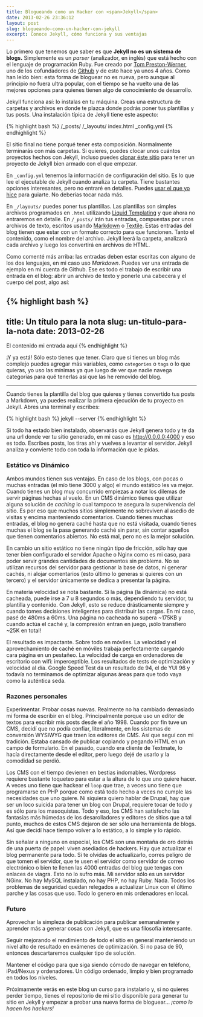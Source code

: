 ```yaml
---
title: Blogueando como un Hacker con <span>Jekyll</span>
date: 2013-02-26 23:36:12
layout: post
slug: blogueando-como-un-hacker-con-jekyll
excerpt: Conoce Jekyll, cómo funciona y sus ventajas
---
```


Lo primero que tenemos que saber es que **Jekyll no es un sistema de blogs.** Simplemente es un *parser* (analizador, en inglés) que está hecho con el lenguaje de programación Ruby. Fue creado por [Tom Preston-Werner][tom], uno de los cofundadores de [Github][git] y de esto hace ya unos 4 años. Como han leído bien: esta forma de bloguear no es nueva, pero aunque al principio no fuera ultra popular, con el tiempo se ha vuelto una de las mejores opciones para quienes tienen algo de conocimiento de desarrollo.

Jekyll funciona así: lo instalas en tu máquina. Creas una estructura de carpetas y archivos en donde te plazca donde podrás poner tus plantillas y tus posts. Una instalación típica de Jekyll tiene este aspecto:

{% highlight bash %}
  /_posts/
  /_layouts/
  index.html
  _config.yml
{% endhighlight %}

El sitio final no tiene porqué tener esta composición. Normalmente terminarás con más carpetas. Si quieres, puedes clocar unos cuántos proyectos hechos con Jekyll, incluso puedes [clonar éste sitio](https://github.com/meerita/minidenet "meerita/minidenet · Github") para tener un proyecto de Jekyll bien armado con el que empezar.

En `_config.yml` tenemos la información de configuración del sitio. Es lo que lee el ejecutable de Jekyll cuando analiza tu carpeta. Tiene bastantes opciones interesantes, pero no entraré en detalles. Puedes [usar el que yo hice](https://github.com/meerita/minidenet/blob/master/_config.yml "minidenet/_config.yml at master · meerita/minidenet · GitHub") para guiarte. No deberías tocar nada más.

En `_/layouts/` puedes poner tus plantillas. Las plantillas son simples archivos programados en `.html` utilizando [Liquid Templating][liq] y que ahora no entraremos en detalle. En `/_posts/` irán tus entradas, compuestas por unos archivos de texto, escritos usando [Markdown][md] o [Textile][text]. Estas entradas del blog tienen que estar con un formato correcto para que funcionen. Tanto el contenido, como el nombre del archivo. Jekyll leerá la carpeta, analizará cada archivo y luego los convertirá en archivos de HTML.

Como comenté más arriba: las entradas deben estar escritas con alguno de los dos lenguajes, en mi caso uso *Markdown*. Puedes ver una entrada de ejemplo en mi cuenta de Github. Ese es todo el trabajo de escribir una entrada en el blog: abrir un archivo de texto y ponerle una cabecera y el cuerpo del post, algo así:

{% highlight bash %}
  ---
  title: Un título para la nota
  slug: un-titulo-para-la-nota
  date: 2013-02-26
  ---

  El contenido mi entrada aquí
{% endhighlight %}

¡Y ya está! Sólo esto tienes que tener. Claro que si tienes un blog más complejo puedes agregar más variables, como `categories` o `tags` o lo que quieras, yo uso las mínimas ya que luego de ver que nadie navega categorías para qué tenerlas así que las he removido del blog.

***

Cuando tienes la plantilla del blog que quieres y tienes convertido tus posts a Markdown, ya puedes realizar la primera 
ejecución de tu proyecto en Jekyll. Abres una terminal y escribes:

{% highlight bash %}
  jekyll --server
{% endhighlight %}

Si todo ha estado bien instalado, observarás que Jekyll genera todo y te da una url donde ver tu sitio generado, en mi caso es http://0.0.0.0:4000 y eso es todo. Escribes posts, los tiras ahí y vuelves a levantar el servidor. Jekyll analiza y convierte todo con toda la información que le pidas.

### Estático vs Dinámico

Ambos mundos tienen sus ventajas. En caso de los blogs, con pocas o muchas entradas (el mío tiene 3000 y algo) el mundo estático les va mejor. Cuando tienes un blog muy concurrido empiezas a notar los dilemas de servir páginas hechas al vuelo. En un CMS dinámico tienes que utilizar alguna solución de *caching* lo cual tampoco te asegura la supervivencia del sitio. Es por eso que muchos sitios simplemente no sobreviven al asedio de visitas y encima manteniendo comentarios. Cuando tienes muchas entradas, el blog no genera caché hasta que no está visitada, cuando tienes muchas el blog se la pasa generando caché sin parar, sin contar aquellos que tienen comentarios abiertos. No está mal, pero no es la mejor solución.

En cambio un sitio estático no tiene ningún tipo de fricción, sólo hay que tener bien configurado el servidor Apache o Nginx como es mi caso, para poder servir grandes cantidades de documentos sin problema. No se utilizan recursos del servidor para gestionar la base de datos, ni generar cachés, ni alojar comentarios (esto último lo generas si quieres con un tercero) y el servidor únicamente se dedica a presentar la página.

En materia velocidad se nota bastante. Si la página (la dinámica) no está cacheada, puede irse a 7 u 8 segundos o más, dependiendo tu servidor, tu plantilla y contenido. Con Jekyll, esto se reduce drásticamente siempre y cuando tomes decisiones inteligentes para distribuir las cargas. En mi caso, pasé de 480ms a 60ms. Una página no cacheada no supera ~175KB y cuando actúa el caché y, la compresión entran en juego, ¡sólo transfiero ~25K en total! 

El resultado es impactante. Sobre todo en móviles. La velocidad y el aprovechamiento de caché en móviles trabaja perfectamente cargando cara página en un pestañeo. La velocidad de carga en ordenadores de escritorio con wifi: imperceptible. Los resultados de tests de optimización y velocidad al día. Google Speed Test da un resultado de 94, el de YUI 96 y todavía no terminamos de optimizar algunas áreas para que todo vaya como la auténtica seda.

### Razones personales

Experimentar. Probar cosas nuevas. Realmente no ha cambiado demasiado mi forma de escribir en el blog. Principalmente porque uso un editor de textos para escribir mis posts desde el año 1998. Cuando por fin tuve un CMS, decidí que no podía confiar, literalmente, en los sistemas de conversión WYSIWYG que traen los editores de CMS. Así que seguí con mi tradición. Estaba cansado de publicar copiando y pegando HTML en un campo de formulario. En el pasado, cuando era cliente de Textmate, lo hacía directamente desde el editor, pero luego dejé de usarlo y la comodidad se perdió.

Los CMS con el tiempo devienen en bestias indomables. Wordpress requiere bastante toqueteo para estar a la altura de lo que uno quiere hacer. A veces uno tiene que hackear el `loop` que trae, a veces uno tiene que programarse en PHP porque como está todo hecho a veces no cumple las necesidades que uno quiere. Ni siquiera quiero hablar de Drupal, hay que ser un loco suicida para tener un blog con Drupal, requiere tocar de todo y es sólo para los masoquistas. Todo y eso, los CMS han satisfecho las fantasías más húmedas de los desarolladores y editores de sitios que a tal punto, muchos de estos CMS dejaron de ser sólo una herramienta de blogs. Así que decidí hace tiempo volver a lo estático, a lo simple y lo rápido.

Sin señalar a ninguno en especial, los CMS son una montaña de oro detrás de una puerta de papel: viven asediados de hackers. Hay que actualizar el blog permanente para todo. Si te olvidas de actualizarlo, corres peligro de que tomen el servidor, que te usen el servidor como servidor de correo electrónico o bien te llenen las 4000 entradas del blog que tengas con enlaces de viagra. Esto no lo sufro más. Mi servidor sólo es un servidor NGinx. No hay MySQL instalado, no hay PHP, no hay Ruby. Nada. Todos los problemas de seguridad quedan relegados a actualizar Linux con el último parche y las cosas que uso. Todo lo genero en mis ordenadores en local.

### Futuro

Aprovechar la simpleza de publicación para publicar semanalmente y aprender más a generar cosas con Jekyll, que es una filosofía  interesante.

Seguir mejorando el rendimiento de todo el sitio en general manteniendo un nivel alto de resultado en exámenes de optimización. Si no pasa de 90, entonces descartaremos cualquier tipo de solución.

Mantener el código para que siga siendo cómodo de navegar en teléfono, iPad/Nexus y ordenadores. Un código ordenado, limpio y bien programado en todos los niveles.

Próximamente verás en este blog un curso para instalarlo y, si no quieres perder tiempo, tienes el repositorio de mi sitio disponible para generar tu sitio en Jekyll y empezar a probar una nueva forma de bloguear… *¡como lo hacen los hackers!*

[jk]: http://jekyllrb.com/  "Google Search for life"
[tom]: http://tom.preston-werner.com/ "Tom Preston-Werner"
[git]: http://github.com/ "Github · Build software better, together."
[pages]: http://pages.github.com/ "Github Pages"
[ruby]: http://www.ruby-lang.org/es/ "Lenguaje de Programación Ruby"
[text]: http://textile.sitemonks.com/ "Textile 2.2 Test Page"
[md]: http://daringfireball.net/projects/markdown/ "Daring Fireball: Markdown"
[liq]: http://liquidmarkup.org "The Liquid Templating Markup"